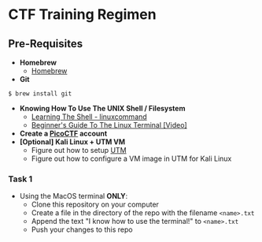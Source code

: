 # CTF Training Regimen

## Pre-Requisites

- __Homebrew__
    * [Homebrew](https://brew.sh/)
- __Git__
```console
$ brew install git
```
- __Knowing How To Use The UNIX Shell / Filesystem__
    * [Learning The Shell - linuxcommand](https://linuxcommand.org/lc3_learning_the_shell.php)
    * [Beginner's Guide To The Linux Terminal [Video]](https://www.youtube.com/watch?v=s4ii48qYBxA)
- __Create a [PicoCTF](https://picoctf.org/) account__
- __[Optional] Kali Linux + UTM VM__
    * Figure out how to setup [UTM](https://mac.getutm.app/)
    * Figure out how to configure a VM image in UTM for Kali Linux

### Task 1

- Using the MacOS terminal __ONLY__:
    * Clone this repository on your computer
    * Create a file in the directory of the repo with the filename `<name>.txt`
    * Append the text "I know how to use the terminal!" to `<name>.txt`
    * Push your changes to this repo
